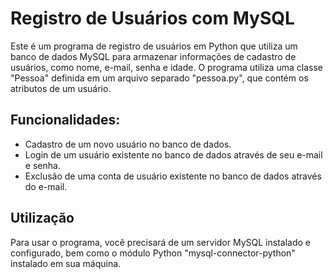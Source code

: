 # Registro de Usuários com MySQL

Este é um programa de registro de usuários em Python que utiliza um banco de dados MySQL para armazenar informações de cadastro de usuários, como nome, e-mail, senha e idade. O programa utiliza uma classe "Pessoa" definida em um arquivo separado "pessoa.py", que contém os atributos de um usuário.

## Funcionalidades:
- Cadastro de um novo usuário no banco de dados.
- Login de um usuário existente no banco de dados através de seu e-mail e senha.
- Exclusão de uma conta de usuário existente no banco de dados através do e-mail.

## Utilização
Para usar o programa, você precisará de um servidor MySQL instalado e configurado, bem como o módulo Python "mysql-connector-python" instalado em sua máquina.

